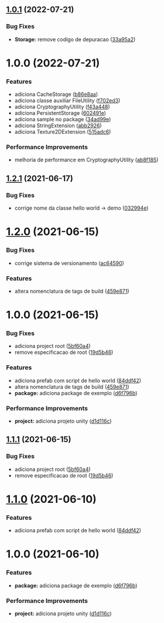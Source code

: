 ## [1.0.1](https://github.com/homy-game-studio/hgs-unity-local-storage/compare/v1.0.0...v1.0.1) (2022-07-21)


### Bug Fixes

* **Storage:** remove codigo de depuracao ([33a95a2](https://github.com/homy-game-studio/hgs-unity-local-storage/commit/33a95a24e420505e08905ef4bff27341c0f410cf))

# 1.0.0 (2022-07-21)


### Features

* adiciona CacheStorage ([b86e8aa](https://github.com/homy-game-studio/hgs-unity-file-control/commit/b86e8aa761cb435c6c5ba44ae6f54456736f2958))
* adiciona classe auxiliar FileUtility ([f702ed3](https://github.com/homy-game-studio/hgs-unity-file-control/commit/f702ed3472ac1b9eaeeb78496a7bcb0fdd3f025b))
* adiciona CryptographyUtility ([f43a448](https://github.com/homy-game-studio/hgs-unity-file-control/commit/f43a448adeefb694085912d37c1fc57c05c6246d))
* adiciona PersistentStorage ([602491e](https://github.com/homy-game-studio/hgs-unity-file-control/commit/602491ee781b10af53ca0830a6cd37e8755c2f1b))
* adiciona sample no package ([34ad99e](https://github.com/homy-game-studio/hgs-unity-file-control/commit/34ad99e4abd679b8a7d8bea08041ac7a28c3a9f5))
* adiciona StringExtension ([abb2926](https://github.com/homy-game-studio/hgs-unity-file-control/commit/abb292675abf64e38baa4a9327afce655b80d30b))
* adiciona Texture2DExtension ([515adc6](https://github.com/homy-game-studio/hgs-unity-file-control/commit/515adc635b61b227650a6180f51220945cab49a4))


### Performance Improvements

* melhoria de performance em CryptographyUtility ([ab8f185](https://github.com/homy-game-studio/hgs-unity-file-control/commit/ab8f1851d79e643e5ae7d9191c56481824bd9de5))

## [1.2.1](https://github.com/homy-game-studio/hgs-upm-template/compare/v1.2.0...v1.2.1) (2021-06-17)


### Bug Fixes

* corrige nome da classe hello world -> demo ([032994e](https://github.com/homy-game-studio/hgs-upm-template/commit/032994ea866beb06e6fea366770bea5b43808825))

# [1.2.0](https://github.com/homy-game-studio/hgs-upm-template/compare/v1.1.1...v1.2.0) (2021-06-15)


### Bug Fixes

* corrige sistema de versionamento ([ac64590](https://github.com/homy-game-studio/hgs-upm-template/commit/ac64590f9b7a3bd0b949798140efc6a38939cdbb))


### Features

* altera nomenclatura de tags de build ([459e871](https://github.com/homy-game-studio/hgs-upm-template/commit/459e871015873bfc41cdfaebfd21ba1c04ea354c))

# 1.0.0 (2021-06-15)


### Bug Fixes

* adiciona project root ([5bf60a4](https://github.com/homy-game-studio/hgs-upm-template/commit/5bf60a4a5cf98fb5eb787d85b6e68e367e8fb128))
* remove especificacao de root ([19d5b46](https://github.com/homy-game-studio/hgs-upm-template/commit/19d5b46d635880a9eda55eed4c64e38923567f8d))


### Features

* adiciona prefab com script de hello world ([84ddf42](https://github.com/homy-game-studio/hgs-upm-template/commit/84ddf42b270144ba65757ad2a690c0909a55c4fa))
* altera nomenclatura de tags de build ([459e871](https://github.com/homy-game-studio/hgs-upm-template/commit/459e871015873bfc41cdfaebfd21ba1c04ea354c))
* **package:** adiciona package de exemplo ([d6f796b](https://github.com/homy-game-studio/hgs-upm-template/commit/d6f796b1e58f231000625219de35bb49e929515b))


### Performance Improvements

* **project:** adiciona projeto unity ([d1d116c](https://github.com/homy-game-studio/hgs-upm-template/commit/d1d116cd069b3b87b277b5bf1785a1bff755e445))

## [1.1.1](https://github.com/homy-game-studio/hgs-upm-template/compare/v1.1.0...v1.1.1) (2021-06-15)


### Bug Fixes

* adiciona project root ([5bf60a4](https://github.com/homy-game-studio/hgs-upm-template/commit/5bf60a4a5cf98fb5eb787d85b6e68e367e8fb128))
* remove especificacao de root ([19d5b46](https://github.com/homy-game-studio/hgs-upm-template/commit/19d5b46d635880a9eda55eed4c64e38923567f8d))

# [1.1.0](https://github.com/homy-game-studio/hgs-upm-template/compare/v1.0.0...v1.1.0) (2021-06-10)


### Features

* adiciona prefab com script de hello world ([84ddf42](https://github.com/homy-game-studio/hgs-upm-template/commit/84ddf42b270144ba65757ad2a690c0909a55c4fa))

# 1.0.0 (2021-06-10)


### Features

* **package:** adiciona package de exemplo ([d6f796b](https://github.com/homy-game-studio/hgs-upm-template/commit/d6f796b1e58f231000625219de35bb49e929515b))


### Performance Improvements

* **project:** adiciona projeto unity ([d1d116c](https://github.com/homy-game-studio/hgs-upm-template/commit/d1d116cd069b3b87b277b5bf1785a1bff755e445))
